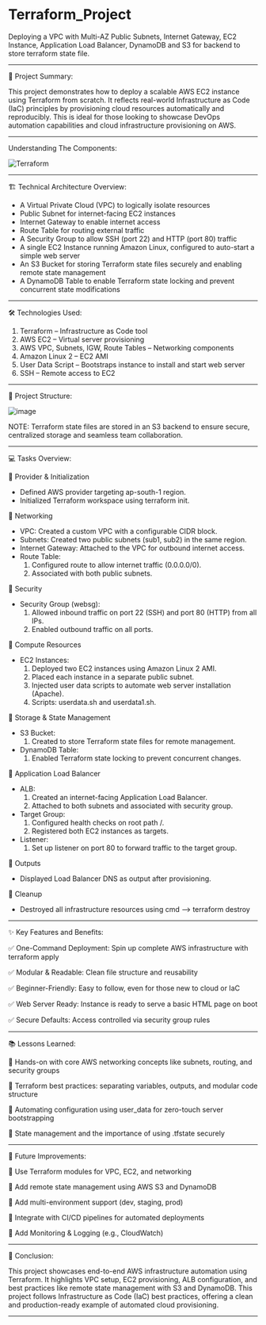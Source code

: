 # Terraform_Project

Deploying a VPC with Multi-AZ Public Subnets, Internet Gateway, EC2 Instance, Application Load Balancer, DynamoDB and S3 for backend to store terraform state file.

____________________________________________________________________________________________________________________________

📝 Project Summary:

This project demonstrates how to deploy a scalable AWS EC2 instance using Terraform from scratch. It reflects real-world Infrastructure as Code (IaC) principles by provisioning cloud resources automatically and reproducibly. This is ideal for those looking to showcase DevOps automation capabilities and cloud infrastructure provisioning on AWS.
____________________________________________________________________________________________________________________________

Understanding The Components:

![Terraform](https://github.com/user-attachments/assets/ccecdfa3-9b35-4e81-a2a5-5af7a958b5cf)
____________________________________________________________________________________________________________________________

🏗️ Technical Architecture Overview:

* A Virtual Private Cloud (VPC) to logically isolate resources
* Public Subnet for internet-facing EC2 instances
* Internet Gateway to enable internet access
* Route Table for routing external traffic
* A Security Group to allow SSH (port 22) and HTTP (port 80) traffic
* A single EC2 Instance running Amazon Linux, configured to auto-start a simple web server
* An S3 Bucket for storing Terraform state files securely and enabling remote state management
* A DynamoDB Table to enable Terraform state locking and prevent concurrent state modifications

____________________________________________________________________________________________________________________________

🛠️ Technologies Used:

1. Terraform – Infrastructure as Code tool
2. AWS EC2 – Virtual server provisioning
3. AWS VPC, Subnets, IGW, Route Tables – Networking components
4. Amazon Linux 2 – EC2 AMI
5. User Data Script – Bootstraps instance to install and start web server
6. SSH – Remote access to EC2
____________________________________________________________________________________________________________________________

📁 Project Structure:

![image](https://github.com/user-attachments/assets/b8be44b1-60c6-4c7e-83d1-1c7181c524ea)

NOTE: Terraform state files are stored in an S3 backend to ensure secure, centralized storage and seamless team collaboration.
____________________________________________________________________________________________________________________________

💻 Tasks Overview:

🔹 Provider & Initialization
   * Defined AWS provider targeting ap-south-1 region.
   * Initialized Terraform workspace using terraform init.

🔹 Networking
   * VPC: Created a custom VPC with a configurable CIDR block.
   * Subnets: Created two public subnets (sub1, sub2) in the same region.
   * Internet Gateway: Attached to the VPC for outbound internet access.
   * Route Table:
     1. Configured route to allow internet traffic (0.0.0.0/0).
     2. Associated with both public subnets.

🔹 Security
   * Security Group (websg):
     1. Allowed inbound traffic on port 22 (SSH) and port 80 (HTTP) from all IPs.
     2. Enabled outbound traffic on all ports.

🔹 Compute Resources
   * EC2 Instances:
     1. Deployed two EC2 instances using Amazon Linux 2 AMI.
     2. Placed each instance in a separate public subnet.
     3. Injected user data scripts to automate web server installation (Apache).
     4. Scripts: userdata.sh and userdata1.sh.

🔹 Storage & State Management
   * S3 Bucket:
     1. Created to store Terraform state files for remote management.
   * DynamoDB Table:
     1. Enabled Terraform state locking to prevent concurrent changes.

🔹 Application Load Balancer
   * ALB:
     1. Created an internet-facing Application Load Balancer.
     2. Attached to both subnets and associated with security group.
   * Target Group:
     1. Configured health checks on root path /.
     2. Registered both EC2 instances as targets.
   * Listener:
     1. Set up listener on port 80 to forward traffic to the target group.

🔹 Outputs
   * Displayed Load Balancer DNS as output after provisioning.

🔹 Cleanup
   * Destroyed all infrastructure resources using cmd --> terraform destroy

____________________________________________________________________________________________________________________________

✨ Key Features and Benefits:

✅ One-Command Deployment: Spin up complete AWS infrastructure with terraform apply

✅ Modular & Readable: Clean file structure and reusability

✅ Beginner-Friendly: Easy to follow, even for those new to cloud or IaC

✅ Web Server Ready: Instance is ready to serve a basic HTML page on boot

✅ Secure Defaults: Access controlled via security group rules

____________________________________________________________________________________________________________________________

📚 Lessons Learned:

🔸 Hands-on with core AWS networking concepts like subnets, routing, and security groups

🔸 Terraform best practices: separating variables, outputs, and modular code structure

🔸 Automating configuration using user_data for zero-touch server bootstrapping

🔸 State management and the importance of using .tfstate securely

____________________________________________________________________________________________________________________________

🔮 Future Improvements:  

💠 Use Terraform modules for VPC, EC2, and networking

💠 Add remote state management using AWS S3 and DynamoDB

💠 Add multi-environment support (dev, staging, prod)

💠 Integrate with CI/CD pipelines for automated deployments

💠 Add Monitoring & Logging (e.g., CloudWatch)

____________________________________________________________________________________________________________________________

🔴 Conclusion:

This project showcases end-to-end AWS infrastructure automation using Terraform. It highlights VPC setup, EC2 provisioning, ALB configuration, and best practices like remote state management with S3 and DynamoDB. This project follows Infrastructure as Code (IaC) best practices, offering a clean and production-ready example of automated cloud provisioning.

____________________________________________________________________________________________________________________________
